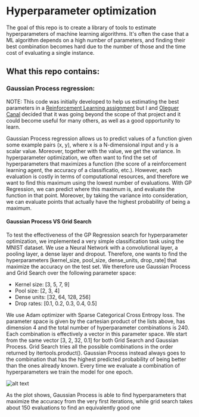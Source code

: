 # Hyperparameter optimization
The goal of this repo is to create a library of tools to estimate hyperparameters of machine learning algorithms. It's often the case that a ML algorithm depends on a high number of parameters, and finding their best combination becomes hard due to the number of those and the time cost of evaluating a single instance.

## What this repo contains:
### Gaussian Process regression:
NOTE: This code was initially developed to help us estimating the best parameters in a [Reinforcement Learning assignment](https://github.com/OleguerCanal/KTH_RL-EL2805) but I and [Oleguer Canal](https://github.com/OleguerCanal) decided that it was going beyond the scope of that project and it could become useful for many others, as well as a good opportunity to learn.

Gaussian Process regression allows us to predict values of a function given some example pairs (x, y), where x is a N-dimensional input and y is a scalar value. Moreover, together with the value, we get the variance. In hyperparameter optimization, we often want to find the set of hyperparameters that maximizes a function (the score of a reinforcement learning agent, the accuracy of a classificatio, etc.). However, each evaluation is costly in terms of computational resources, and therefore we want to find this maximum using the lowest number of evaluations. With GP Regression, we can predict where this maximum is, and evaluate the function in that point. Moreover, by taking the variance into consideration, we can evaluate points that actually have the highest probability of being a maximum. 

#### Gaussian Process VS Grid Search
To test the effectiveness of the GP Regression search for hyperparameter optimization, we implemented a very simple classification task using the MNIST dataset. We use a Neural Network with a convolutional layer, a pooling layer, a dense layer and dropout. Therefore, one wants to find the hyperparameters [kernel\_size, pool\_size, dense\_units, drop\_rate] that maximize the accuracy on the test set. We therefore use Gaussian Process and Grid Search over the following parameter space:
- Kernel size: [3, 5, 7, 9]
- Pool size: [2, 3, 4]
- Dense units: [32, 64, 128, 256]
- Drop rates: [0.1, 0.2, 0.3, 0.4, 0.5]

We use Adam optimizer with Sparse Categorical Cross Entropy loss. The parameter space is given by the cartesian product of the lists above, has dimension 4 and the total number of hyperparameter combinations is 240. Each combination is effectively a vector in this parameter space. We start from the same vector [3, 2, 32, 0.1] for both Grid Search and Gaussian Process. Grid Search tries all the possible combinations in the order returned by itertools.product(). Gaussian Process instead always goes to the combination that has the highest predicted probability of being better than the ones already known. Every time we evaluate a combination of hyperparameters we train the model for one epoch. 

![alt text](https://github.com/fedetask/hyperparameter-optimization/blob/federico-dev/evaluation/figures/gp_vs_gs.png)

As the plot shows, Gaussian Process is able to find hyperparameters that maximize the accuracy from the very first iterations, while grid search takes about 150 evaluations to find an equivalently good one
